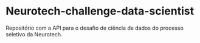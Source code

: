 # Neurotech-challenge-data-scientist
Repositório com a API para o desafio de ciência de dados do processo seletivo da Neurotech.
